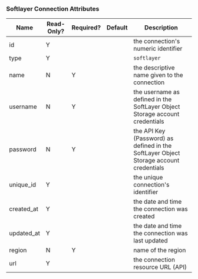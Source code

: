 ### Softlayer Connection Attributes

|Name|Read-Only?|Required?|Default|Description|
|----|---------|---------|-------|-----------|
|id|Y| | |the connection's numeric identifier
|type|Y| | |`softlayer`
|name|N|Y| |the descriptive name given to the connection
|username|N|Y| |the username as defined in the SoftLayer Object Storage account credentials
|password|N|Y| |the API Key (Password) as defined in the SoftLayer Object Storage account credentials
|unique_id|Y| | |the unique connection's identifier
|created_at|Y| | |the date and time the connection was created
|updated_at|Y| | |the date and time the connection was last updated
|region|N|Y| |name of the region
|url|Y| | |the connection resource URL (API)
